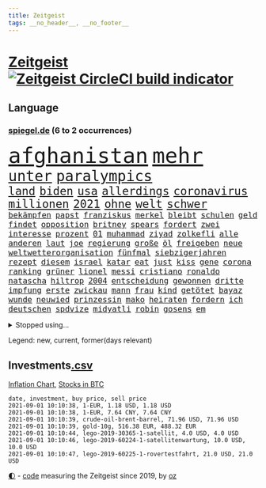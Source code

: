 ```yaml
---
title: Zeitgeist
tags: __no_header__, __no_footer__
---
```


# [Zeitgeist](https://oliz.io/zeitgeist/) [![Zeitgeist CircleCI build indicator](https://circleci.com/gh/ooz/zeitgeist.svg?style=shield)](https://circleci.com/gh/ooz/zeitgeist)

## Language

<h3><a href="https://www.spiegel.de" target="_blank">spiegel.de</a> (6 to 2 occurrences)</h3>
<p style="font-family:monospace">
<span style="font-size:32pt"><a href="news_links.html#afghanistan" class="current">afghanistan</a></span>
<span style="font-size:32pt"><a href="news_links.html#mehr" class="current">mehr</a></span>
<br>
<span style="font-size:22pt"><a href="news_links.html#unter" class="current">unter</a></span>
<span style="font-size:22pt"><a href="news_links.html#paralympics" class="current">paralympics</a></span>
<br>
<span style="font-size:17pt"><a href="news_links.html#land" class="current">land</a></span>
<span style="font-size:17pt"><a href="news_links.html#biden" class="current">biden</a></span>
<span style="font-size:17pt"><a href="news_links.html#usa" class="current">usa</a></span>
<span style="font-size:17pt"><a href="news_links.html#allerdings" class="current">allerdings</a></span>
<span style="font-size:17pt"><a href="news_links.html#coronavirus" class="current">coronavirus</a></span>
<span style="font-size:17pt"><a href="news_links.html#millionen" class="current">millionen</a></span>
<span style="font-size:17pt"><a href="news_links.html#2021" class="current">2021</a></span>
<span style="font-size:17pt"><a href="news_links.html#ohne" class="current">ohne</a></span>
<span style="font-size:17pt"><a href="news_links.html#welt" class="current">welt</a></span>
<span style="font-size:17pt"><a href="news_links.html#schwer" class="current">schwer</a></span>
<br>
<span style="font-size:12pt"><a href="news_links.html#bekämpfen" class="current">bekämpfen</a></span>
<span style="font-size:12pt"><a href="news_links.html#papst" class="current">papst</a></span>
<span style="font-size:12pt"><a href="news_links.html#franziskus" class="current">franziskus</a></span>
<span style="font-size:12pt"><a href="news_links.html#merkel" class="current">merkel</a></span>
<span style="font-size:12pt"><a href="news_links.html#bleibt" class="current">bleibt</a></span>
<span style="font-size:12pt"><a href="news_links.html#schulen" class="current">schulen</a></span>
<span style="font-size:12pt"><a href="news_links.html#geld" class="current">geld</a></span>
<span style="font-size:12pt"><a href="news_links.html#findet" class="current">findet</a></span>
<span style="font-size:12pt"><a href="news_links.html#opposition" class="current">opposition</a></span>
<span style="font-size:12pt"><a href="news_links.html#britney" class="current">britney</a></span>
<span style="font-size:12pt"><a href="news_links.html#spears" class="current">spears</a></span>
<span style="font-size:12pt"><a href="news_links.html#fordert" class="current">fordert</a></span>
<span style="font-size:12pt"><a href="news_links.html#zwei" class="current">zwei</a></span>
<span style="font-size:12pt"><a href="news_links.html#interesse" class="current">interesse</a></span>
<span style="font-size:12pt"><a href="news_links.html#prozent" class="current">prozent</a></span>
<span style="font-size:12pt"><a href="news_links.html#01" class="current">01</a></span>
<span style="font-size:12pt"><a href="news_links.html#muhammad" class="current">muhammad</a></span>
<span style="font-size:12pt"><a href="news_links.html#ziyad" class="new">ziyad</a></span>
<span style="font-size:12pt"><a href="news_links.html#zolkefli" class="new">zolkefli</a></span>
<span style="font-size:12pt"><a href="news_links.html#alle" class="current">alle</a></span>
<span style="font-size:12pt"><a href="news_links.html#anderen" class="current">anderen</a></span>
<span style="font-size:12pt"><a href="news_links.html#laut" class="current">laut</a></span>
<span style="font-size:12pt"><a href="news_links.html#joe" class="current">joe</a></span>
<span style="font-size:12pt"><a href="news_links.html#regierung" class="current">regierung</a></span>
<span style="font-size:12pt"><a href="news_links.html#große" class="current">große</a></span>
<span style="font-size:12pt"><a href="news_links.html#öl" class="current">öl</a></span>
<span style="font-size:12pt"><a href="news_links.html#freigeben" class="new">freigeben</a></span>
<span style="font-size:12pt"><a href="news_links.html#neue" class="current">neue</a></span>
<span style="font-size:12pt"><a href="news_links.html#weltwetterorganisation" class="new">weltwetterorganisation</a></span>
<span style="font-size:12pt"><a href="news_links.html#fünfmal" class="current">fünfmal</a></span>
<span style="font-size:12pt"><a href="news_links.html#siebzigerjahren" class="current">siebzigerjahren</a></span>
<span style="font-size:12pt"><a href="news_links.html#rezept" class="current">rezept</a></span>
<span style="font-size:12pt"><a href="news_links.html#diesem" class="current">diesem</a></span>
<span style="font-size:12pt"><a href="news_links.html#israel" class="current">israel</a></span>
<span style="font-size:12pt"><a href="news_links.html#katar" class="current">katar</a></span>
<span style="font-size:12pt"><a href="news_links.html#eat" class="new">eat</a></span>
<span style="font-size:12pt"><a href="news_links.html#just" class="new">just</a></span>
<span style="font-size:12pt"><a href="news_links.html#kiss" class="new">kiss</a></span>
<span style="font-size:12pt"><a href="news_links.html#gene" class="current">gene</a></span>
<span style="font-size:12pt"><a href="news_links.html#corona" class="current">corona</a></span>
<span style="font-size:12pt"><a href="news_links.html#ranking" class="current">ranking</a></span>
<span style="font-size:12pt"><a href="news_links.html#grüner" class="current">grüner</a></span>
<span style="font-size:12pt"><a href="news_links.html#lionel" class="current">lionel</a></span>
<span style="font-size:12pt"><a href="news_links.html#messi" class="current">messi</a></span>
<span style="font-size:12pt"><a href="news_links.html#cristiano" class="current">cristiano</a></span>
<span style="font-size:12pt"><a href="news_links.html#ronaldo" class="current">ronaldo</a></span>
<span style="font-size:12pt"><a href="news_links.html#natascha" class="new">natascha</a></span>
<span style="font-size:12pt"><a href="news_links.html#hiltrop" class="new">hiltrop</a></span>
<span style="font-size:12pt"><a href="news_links.html#2004" class="current">2004</a></span>
<span style="font-size:12pt"><a href="news_links.html#entscheidung" class="current">entscheidung</a></span>
<span style="font-size:12pt"><a href="news_links.html#gewonnen" class="current">gewonnen</a></span>
<span style="font-size:12pt"><a href="news_links.html#dritte" class="current">dritte</a></span>
<span style="font-size:12pt"><a href="news_links.html#impfung" class="current">impfung</a></span>
<span style="font-size:12pt"><a href="news_links.html#erste" class="current">erste</a></span>
<span style="font-size:12pt"><a href="news_links.html#zwickau" class="current">zwickau</a></span>
<span style="font-size:12pt"><a href="news_links.html#mann" class="current">mann</a></span>
<span style="font-size:12pt"><a href="news_links.html#frau" class="current">frau</a></span>
<span style="font-size:12pt"><a href="news_links.html#kind" class="current">kind</a></span>
<span style="font-size:12pt"><a href="news_links.html#getötet" class="current">getötet</a></span>
<span style="font-size:12pt"><a href="news_links.html#bayaz" class="current">bayaz</a></span>
<span style="font-size:12pt"><a href="news_links.html#wunde" class="current">wunde</a></span>
<span style="font-size:12pt"><a href="news_links.html#neuwied" class="new">neuwied</a></span>
<span style="font-size:12pt"><a href="news_links.html#prinzessin" class="current">prinzessin</a></span>
<span style="font-size:12pt"><a href="news_links.html#mako" class="new">mako</a></span>
<span style="font-size:12pt"><a href="news_links.html#heiraten" class="current">heiraten</a></span>
<span style="font-size:12pt"><a href="news_links.html#fordern" class="current">fordern</a></span>
<span style="font-size:12pt"><a href="news_links.html#ich" class="current">ich</a></span>
<span style="font-size:12pt"><a href="news_links.html#deutschen" class="current">deutschen</a></span>
<span style="font-size:12pt"><a href="news_links.html#spdvize" class="new">spdvize</a></span>
<span style="font-size:12pt"><a href="news_links.html#midyatli" class="current">midyatli</a></span>
<span style="font-size:12pt"><a href="news_links.html#robin" class="current">robin</a></span>
<span style="font-size:12pt"><a href="news_links.html#gosens" class="current">gosens</a></span>
<span style="font-size:12pt"><a href="news_links.html#em" class="current">em</a></span>
</p>
<details>
<summary>Stopped using...</summary>
<p class="former" style="font-size:12pt">
podium(315) brettspiele(314) erneute(314) schwieriger(314) antreten(313) ausbruch(313) regierungschefs(313) schweden(313) trägt(313) verstößen(313) wartet(313) arbeitsplätze(312) beschädigt(312) gefährden(312) gesamte(312) irland(312) nationalspieler(312) ruf(312) ruhm(312) schatten(312) schwedischen(312) show(312) beruf(311) coronainfizierte(311) doppelt(311) erfolge(311) gipfel(311) klimawandels(311) künftigen(311) regisseurin(311) richtigen(311) schwierigen(311) spur(311) to(311) österreichische(311) air(310) armenien(310) bundespolizei(310) elektroauto(310) gewaltige(310) kandidatinnen(310) misshandelt(310) rassistisch(310) rechtfertigt(310) registriert(310) schwangere(310) tradition(310) zurzeit(310) aufeinander(309) ausländische(309) bayerische(309) bisschen(309) entschuldigen(309) erfolgreicher(309) esken(309) jedem(309) kippe(309) lewis(309) londoner(309) medikament(309) promis(309) sprache(309) sprang(309) umstrittener(309) verhängen(309) verkauf(309) öfter(309) 6(308) aggressive(308) anerkennung(308) atlanta(308) ausprobiert(308) belasten(308) erfahren(308) figuren(308) lohnt(308) michelle(308) peru(308) piloten(308) radfahrer(308) schwarzwald(308) sechsten(308) spektakulär(308) spielten(308) südkorea(308) vatikan(308) zahlt(308) 1980(307) ausnahmen(307) b(307) bewerber(307) empfehlungen(307) filialen(307) haare(307) häufen(307) klimaschützer(307) negativ(307) philippinen(307) putsch(307) rad(307) rassistischer(307) rest(307) stuttgarter(307) unerwartet(307) unternehmer(307) widerspricht(307) achtelfinale(306) bekämpfung(306) isolation(306) lakers(306) lust(306) nba(306) orbán(306) publikum(306) razzien(306) russell(306) signal(306) tötet(306) unruhen(306) verfolgung(306) verhängte(306) viktor(306) wald(306) zuge(306) zugunsten(306) asien(305) boden(305) coronatote(305) day(305) djokovic(305) eliten(305) entlässt(305) ermöglichen(305) gekürt(305) glaubt(305) kardinal(305) kurzarbeitergeld(305) leeren(305) meint(305) posten(305) schwester(305) selben(305) staats(305) street(305) strikte(305) verbindungen(305) 71(304) aserbaidschan(304) autor(304) beeinflussen(304) bundeskriminalamt(304) eingegangen(304) ernsthaften(304) gefühle(304) jahresbeginn(304) passieren(304) qualifikation(304) radikale(304) siegte(304) uiguren(304) vielfalt(304) wilson(304) 43(303) gekostet(303) gesagt(303) kommission(303) köchin(303) leiten(303) lesen(303) lugert(303) recep(303) saarland(303) schwanger(303) stimmte(303) tayyip(303) verena(303) verspätung(303) verärgert(303) you(303) zweifeln(303) überwachen(303) anwälte(302) arbeitslosigkeit(302) beschäftigen(302) bewegung(302) christopher(302) disney+(302) erschütterte(302) gespielt(302) h(302) hans(302) inszenierung(302) jung(302) mark(302) match(302) nachhaltig(302) premiere(302) rande(302) sächsischen(302) unserer(302) wirecardskandal(302) zeiten(302) abgelöst(301) aufgetreten(301) ausgenutzt(301) bekamen(301) bittere(301) dahin(301) einstigen(301) emotionalen(301) feuerwehrmann(301) geplatzt(301) kräftig(301) maximilian(301) nachricht(301) organisierte(301) post(301) psychologin(301) schiedsrichter(301) setzten(301) unosicherheitsrat(301) ursachen(301) verbindet(301) werke(301) 16jährigen(300) ausfallen(300) beschluss(300) coronaquarantäne(300) dennis(300) gedreht(300) house(300) lebenslange(300) rapper(300) schuss(300) erneuert(299) eskalieren(299) fauci(299) philip(299) projekt(299) rechtliche(299) spektakel(299) trainieren(299) 2030(298) demokratische(298) kindesmissbrauch(298) störung(298) trafen(298) 10(297) absage(297) abtreten(297) armenische(297) bgh(297) erleidet(297) falle(297) gaben(297) journalistin(297) rivale(297) schotten(297) schritte(297) teenager(297) umstrittenem(297) verteidigung(297) vorstellen(297) 2006(296) argentinien(296) ausfall(296) ausschließen(296) beiträge(296) gabriel(296) lkw(296) ryan(296) unruhe(296) verbessern(296) alice(295) ansteckend(295) aufstand(295) deals(295) dir(295) mick(295) schumacher(295) angeklagten(294) monatelangen(294) staatsbürgerschaft(294) tauchen(294) unten(294) ministerpräsidentin(293) psychologe(293) schauen(293) schöne(293) unbekannt(293) verbände(293) überleben(293) abschaffen(292) bach(292) beschränkungen(292) entließ(292) entwickeln(292) kommentare(292) zulassen(292) überraschenden(292) auftreten(291) kanzleramtschef(291) milliardenhöhe(291) patzer(291) schnellste(291) verfehlt(291) versorgen(291) barbara(290) clemens(290) dfbelf(290) englands(290) erfassen(290) fake(290) gemein(290) juristen(290) manipulierte(290) mitnehmen(290) nase(290) tür(290) verzeihung(290) bangkok(289) einiger(289) ergibt(289) erschienen(289) königin(289) organisatoren(289) tennisspieler(289) drogen(288) eigenes(288) wünsche(288) zahlte(288) zurücktreten(288) jungs(287) kommende(287) liefen(287) drahtzieher(286) erfolgreichsten(286) gegnern(286) politikerin(286) startups(286) immunität(285) kandidieren(285) not(285) anstiftung(284) architekt(284) bestmarke(284) langzeitfolgen(284) pandemiebekämpfung(284) praktisch(284) präsidentenwahl(284) sechzigerjahren(284) steffen(284) zugelassenen(284) 19jähriger(283) freiwillig(283) springen(283) stürzen(283) zählte(283) handel(282) kunstwerk(282) schönste(282) spielplan(282) ausgangssperren(281) bundes(281) limit(281) bevorstehen(280) eroberte(280) generalbundesanwalt(280) wiener(280) beauftragt(279) erfährt(279) moschee(279) rundfunk(279) thüringens(279) vertuscht(279) sicherheitsgesetz(278) vermissen(278) zuständig(278) älter(278) 2012(277) hackerangriff(277) brasilianische(276) budapest(276) festival(276) immens(276) abstieg(275) bester(275) intensivstation(275) unterhaltung(275) bangen(274) bier(274) jubeln(274) kasse(274) retter(274) herausforderung(273) psychisch(273) wirksamkeit(273) afrikas(272) albtraum(272) benötigte(272) enthüllungen(272) fehlende(272) jurist(272) staatshilfen(272) widmet(272) einkommen(271) koalitionspartner(271) airlines(270) chemikalien(270) maradona(269) go(268) strafbar(268) termine(268) übereinstimmenden(268) versorgung(267) weile(267) 6000(266) emotionale(266) kanadas(266) kongress(266) gegenmaßnahmen(265) türen(265) missachtung(264) sperren(264) barth(263) gläubige(263) kontert(263) rodrigo(263) sophie(262) weidel(262) annäherung(261) golfstar(261) herum(261) kretschmann(261) susanne(261) winfried(261) zentimeter(261) atomabkommen(260) ausgestiegen(260) beendete(260) fluss(260) königreich(260) panne(260) premiers(260) syrischen(260) diesjährigen(259) existenz(259) küche(259) biontechimpfstoff(258) onlinehändler(258) eingeliefert(257) sand(257) spacex(257) björn(255) strukturen(255) exfreund(254) fremden(254) klarheit(254) verursachte(254) aktive(253) anderswo(253) ausgaben(253) gelogen(252) kehren(252) lopez(251) topspiel(251) ussängerin(251) farbe(249) tina(248) versammelt(248) überlastet(248) coronalockerungen(247) elektromobilität(247) lockern(246) reisebeschränkungen(246) berufswahl(245) höcke(244) titelkampf(244) jessica(243) prozessbeginn(243) unfällen(243) ärmelkanal(243) übergriffen(243) einreiseregeln(242) adolf(241) fotografieren(241) mitstreiter(241) brachten(240) strahlt(240) bunt(239) taxifahrer(239) trugen(239) durchhalten(238) heimatstadt(238) erzieher(237) clever(236) dreyer(235) malu(235) porträt(235) rheinlandpfälzische(235) 62(233) drinnen(233) generelle(229) grünenpolitikerin(229) mount(228) kopfverletzungen(227) schreien(227) badenwürttembergischen(226) betrag(225) priorisierung(225) coronabedingungen(223) festgesetzt(222) überschatten(221) wahlprogramm(220) sportgerichtshof(218) gottschalk(217) legenden(216) mehrmals(215) westdeutschland(211) pink(210) trümmer(209) südafrikanischen(207) verliehen(207) absolvieren(206) glasgow(205) hergestellt(205) schlaf(205) 160000(204) fotostrecke(204) fragwürdigen(202) rammt(202) medizinischen(201) unterscheidet(201) arbeitsgericht(200) beatrix(200) umarmung(200) brad(199) jakob(199) offline(199) kollegin(195) milliardär(195) branson(193) blaue(192) verschickt(192) afrikanische(189) total(189) verschollen(189) volles(189) abreise(188) extremwetter(188) ungemütlich(188) el(187) speziellen(187) iii(186) impfpass(186) radsportler(186) stürze(186) rüdiger(184) unwahrscheinlich(183) anfeindungen(181) tablets(179) bewerben(178) stromnetz(178) fahrten(177) gezahlt(177) italiener(177) gartenkolumne(176) pitt(176) benannt(174) regierungsbildung(173) vereint(173) autokonzern(172) containerschiff(172) j(172) jubelt(172) günstig(167) luxus(167) atemnot(165) fußballspieler(165) condor(164) unionsabgeordnete(164) zwangspause(164) japanerin(163) rein(163) coronalockdowns(162) finanzierten(161) missgeschick(161) hochrechnungen(160) hose(160) 2003(159) bestellte(159) bischof(159) gleicher(158) meteorologen(158) premierministerin(155) wilderer(155) ablösung(154) gegnerin(154) niemals(154) steuerhinterziehung(153) dates(152) holten(151) internetriesen(151) reha(151) aufräumen(150) maren(150) happy(149) angefeindet(148) duterte(148) fußballerinnen(148) eingesetzte(147) dopingtests(144) marokkanischen(144) reue(144) ausschluss(143) zusammengebrochen(143) geschäftsgebaren(142) prostituierte(141) dosb(140) provider(140) sportbund(140) angeht(139) kuchen(139) marihuana(138) nordwesten(138) diplomatische(136) henning(136) witwe(135) beatmungsgeräte(134) anzutreten(131) verteilten(131) ever(128) beleidigte(127) given(127) halbinsel(127) leichtathletikverband(127) testergebnisse(127) hilfreich(126) tägliche(126) misstrauensvotum(125) molotowcocktails(125) zahlungsmittel(124) abkühlung(123) karsten(123) gewalttat(122) werteunion(122) äthiopische(121) entfernten(120) fühle(120) kühl(120) menschliches(120) moderation(120) schwimmstar(120) zunehmen(120) einstellung(119) initiatoren(119) kolonialismus(119) nordmazedonien(119) tabu(119) brust(118) ferdinand(117) pcrtests(115) campingplatz(113) zufriedener(113) nordkoreanische(112) versammlungsverbote(112) zugreifen(112) gauland(111) heldin(109) verkünden(109) erwachsen(108) milliardenschweren(108) niemandem(108) komme(107) marc(106) militärische(106) völkische(106) außenministers(105) institute(105) kubanische(105) positivem(105) schwimmerin(105) wütenden(105) echo(104) spekulation(104) verlieben(102) versprochenen(102) zunichte(102) eingebracht(100) itsicherheitsbehörde(100) ausgehen(99) invasion(99) kids(99) bka(98) filmfestspiele(98) wintersport(97) crystal(94) einheiten(94) reiter(94) etlichen(93) gastronomen(93) naturschutzbund(93) referendum(93) spdchefin(93) zündete(93) heilpraktikerin(92) beworfen(90) entertainer(90) libyens(90) oktoberfest(90) wiederaufbauen(90) hetze(89) passé(89) selbstverständlich(89) ansprüche(88) bundeskartellamt(88) gebäuden(88) vorfahren(88) vorgeschrieben(88) wegweisenden(88) cars(87) fußballbundesligisten(87) igmetallchef(87) kannten(87) körperlich(87) nsdap(87) partygäste(87) kiffen(86) parade(86) 800(85) highlight(85) abspaltung(84) bayerkonzern(84) crime(84) geländer(84) gesetzes(84) hinzu(84) richteten(84) scholl(84) niederländerin(83) stürmerin(83) sächsische(83) tresor(83) clubs(82) einzel(82) erholen(82) action(81) busfahrer(81) farbton(81) frustrierten(81) mixed(81) olympischem(81) übergoss(81) emanuel(80) kerosin(80) schollbiografin(80) westbrook(80) ambitioniertere(79) eingebüßt(79) tendenzen(79) artefakte(78) auszusetzen(78) chips(78) lollitests(78) 2008(77) beibehalten(77) buchmann(77) kreise(77) polittalk(77) absoluten(76) antisemitische(76) dynamik(76) eingestehen(76) hilflos(76) höckes(76) riskierte(76) struktur(76) tanker(76) ungar(76) videoplattform(76) bezeichnen(75) change(75) eisschild(75) palästinensische(75) uraltrekord(75) arndt(74) fed(74) laster(74) nass(74) nikias(74) sahen(74) schämen(74) weitreichend(74) überdauert(74) 47jähriger(73) speicher(73) wirkten(73) 1990(72) aufgeteilt(72) gemischte(72) talkshow(72) zentralrat(72) biergarten(71) cduspitzenkandidat(71) element(71) hummels(71) lebend(71) mitregieren(71) telefonnummern(71) unglaublichen(71) unionskanzlerkandidaten(71) untersuchungsbericht(71) zustande(71) aussichtslos(70) geflutet(70) gezählt(70) inspirieren(70) lateinamerikas(70) lindners(70) luisa(70) neubauer(70) pilotinnen(70) regenbogenfarben(70) sicherheitsgründen(70) tierart(70) wmführung(70) ausgrenzen(69) balkan(69) bereichern(69) ernennt(69) gräbt(69) milliardärs(69) nachweisen(69) plagiatsvorwürfen(69) serbien(69) toptalent(69) alaba(68) bezeichnung(68) deutschlandachter(68) essens(68) ferienflieger(68) hitzestress(68) journalistenverband(68) lydia(68) minsk(68) nashörner(68) zusammenschluss(68) rudern(67) hochumstritten(66) marokkanische(66) ruinen(66) ungemach(66) getäuscht(65) jüdisches(65) matchbälle(65) mrnaimpfstoff(65) vehikel(65) überschüttet(65) absehbare(64) auftaktspiel(64) sicherste(64) todesdrohungen(64) gelenkt(63) umstellen(63) verschwörungsmythen(63) warschauer(63) ausstellen(62) julius(62) konsumforscher(62) maskentragen(62) oregon(62) waffenteile(62) forscherinnen(61) hierarchie(61) neapel(61) qualifizierte(61) ureinwohnern(61) drugs(60) fiame(60) kältesten(60) parlamentsgebäude(60) trumpanhänger(60) verriegelte(60) erlebnisse(59) notlandung(59) tierärzte(59) unteren(59) bachef(58) berlinreinickendorf(58) hochwasserschutz(58) spitzen(58) südchinesisches(58) treibstoff(58) verkohlte(58) zeug(58) 23jährige(57) erneutem(57) reinhold(57) sudan(57) novak(56) vormittag(56) ben(55) kinderleichen(55) künstlerische(55) pionier(55) zugute(55) belastung(54) belgischen(54) favoritinnen(54) irritationen(54) klassenräume(54) medienboykott(54) befeuert(53) bolt(53) csd(53) guido(53) hallein(53) imposante(53) summer(53) tvübertragung(53) unlauter(53) geschwister(52) intimität(52) schließungen(52) untereinander(52) verarbeiten(52) weigerte(52) wussten(52) ardern(51) bundestagskandidaten(51) jacinda(51) neuseelands(51) olympiagold(51) schlägen(51) urteilte(51) wanken(51) 27jährige(50) amthor(50) beihilfe(50) cantz(50) castillo(50) einwohnern(50) kirchen(50) kriminalität(50) olympischer(50) haderte(49) hochrechnung(49) mythos(49) vollgelaufene(49) wahllokale(49) wassermassen(49) weltall(49) wertsachen(49) überschwemmte(49) exporteur(48) jahrelange(48) politikwissenschaftlerin(48) 77jährige(47) boltenhagen(47) djoković(47) professionelle(47) spontan(47) alltagshelden(46) entfallen(46) vorgezogene(46) bucht(45) kollidiert(45) urlaubszeit(45) aktueller(44) coronaschutzmaßnahmen(44) ezb(44) familienunternehmen(44) fern(44) lena(44) renteneintritt(44) altersrekord(43) anfängen(43) falschmeldungen(43) forscherteam(43) gerichtet(43) impfausweis(43) luxushotel(43) peters(43) pizza(43) staatschefs(43) verbotene(43) ausrücken(42) besuchte(42) ferieninsel(42) kroatien(42) küsten(42) marko(42) entmachteten(41) jeweiligen(41) kinderbüchertipps(41) rückstau(41) ukrainer(41) usain(41) verwandelte(41) atomgespräche(40) kummer(40) meilen(40) stettin(40) absurde(39) fehmarn(39) flüchtlingskrisen(39) gebäck(39) veranstaltet(39) zugezogen(39) eingezogen(38) freute(38) frühestens(38) reine(38) russen(38) saul(38) schmutzige(38) spürbaren(38) unesco(38) welterbe(38) gründet(37) krisenstaat(37) siebte(37) a66(36) bbcreporter(36) beeinflussung(36) but(36) danny(36) ohnehin(36) slalomkanuten(36) steuerpläne(36) aggression(35) bitcoinkurs(35) bolsonaros(35) genauer(35) kilogramm(35) kofferraum(35) tampa(35) unterlief(35) vormund(35) anwesen(34) schlichten(34) schnellsten(34) intuitiv(33) assange(32) nasser(32) riskante(32) verfassungsschutzes(32) visa(32) wikileaksgründer(32) zugelegt(32) dunkle(31) gewartet(31) kommunistischen(31) könnt(31) mittendrin(31) parteikollegin(31) patrouille(31) pornoportal(31) rentenalter(31) schillerndsten(31) sicherheitsleute(31) virusvariantengebiet(31) damalige(30) funk(30) plagiatsjäger(30) rechtens(30) trevor(30) batterien(29) bejubeln(29) insbesondere(29) investigativjournalisten(29) nszeit(29) schildern(29) unwetterpotenzial(29) cdurechtsaußen(28) eritrea(28) glückliche(28) grenzkontrollen(28) hauptdarsteller(28) unglücksort(28) verschont(28) zeitfahren(28) übertraf(28) ansteckende(27) benzinern(27) kabinettsmitglieder(27) querelen(27) schwein(27) 33jährige(26) afghanistanmission(26) bränden(26) dwd(26) hilfsmittel(26) kameramann(26) medaillengewinner(26) roulette(26) stufen(26) überflutete(26) langfristigen(25) mundtot(25) verrückt(25) catania(24) intendant(24) itdienstleister(24) kaseya(24) moïse(24) becciu(23) irreführung(23) malta(23) softwareproblem(23) abschauen(22) bangladesch(22) düsterer(22) halbfinalaus(22) markenrecht(22) nachholen(22) schottischen(22) tibet(22) vorgeschriebenen(22) übte(22) anhaltspunkte(21) filmkritik(21) kaseyahack(21) spiegelkulturtipps(21) tanks(21) urbane(21) anteilnahme(20) entgleist(20) jovenel(20) kruse(20) sandro(20) technisches(20) vermiest(20) wetterextreme(20) dauerte(19) dkp(19) guardian(19) notwendige(19) strafbefehl(19) zumeist(19) superspreadingevent(18) technischen(18) bedient(17) durchzulassen(17) glich(17) global(17) haitianischen(17) risikogebiet(17) strafbefehle(17) strandkorb(17) timing(17) antiken(16) aufruhr(16) c(16) freue(16) hochinzidenzgebiet(16) stellenausschreibung(16) zauber(16) aufwärtstrend(15) austragungsort(15) ballon(15) kontamination(15) wahlausschuss(15) bär(14) g20staaten(14) komiker(14) laxe(14) rohstoff(14) verschlüsselt(14) wdr(14) zuspitzen(14) anstalt(13) bakterien(13) kenne(13) martine(13) niedersachen(13) katastrophengebiet(12) kosovo(12) krimis(12) schadensbegrenzung(12) silverstone(12) zuzubereiten(12) zweijährige(12) anschluss(11) berührung(11) flutgebiet(11) geplünderte(11) hochwasseropfer(11) nso(11) python(11) tagt(11) ungelöst(11)
</p>
</details>
<p>Legend: <span class="new">new</span>, <span class="current">current</span>, <span class="former">former(days relevant)</span></p>

## Investments[.csv](investments.csv)

[Inflation Chart](https://inflationchart.com),
[Stocks in BTC](https://stonksinbtc.xyz/)

```
date, investment, buy price, sell price
2021-09-01 10:10:38, 1-EUR, 1.18 USD, 1.18 USD
2021-09-01 10:10:38, 1-EUR, 7.64 CNY, 7.64 CNY
2021-09-01 10:10:39, crude-oil-brent-barrel, 71.96 USD, 71.96 USD
2021-09-01 10:10:39, gold-10g, 516.38 EUR, 488.32 EUR
2021-09-01 10:10:44, lego-2019-30365-1-satellit, 4.0 USD, 4.0 USD
2021-09-01 10:10:46, lego-2019-60224-1-satellitenwartung, 10.0 USD, 10.0 USD
2021-09-01 10:10:47, lego-2019-60225-1-rovertestfahrt, 21.0 USD, 21.0 USD
```

<footer>
<a href="javascript:toggleTheme()" class="nav">🌓</a>
- <a href="https://github.com/ooz/zeitgeist">code</a> measuring the Zeitgeist since 2019, by <a href="https://oliz.io">oz</a>
</footer>

